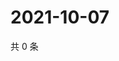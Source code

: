 # 2021-10-07

共 0 条

<!-- BEGIN WEIBO -->
<!-- 最后更新时间 Thu Oct 07 2021 01:07:58 GMT+0800 (China Standard Time) -->

<!-- END WEIBO -->
